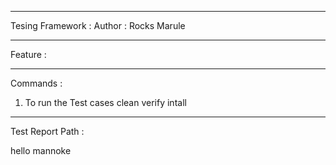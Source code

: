 *********************************************************************************************************************************************************************************************************************************************
Tesing Framework :
Author : Rocks Marule
**********************************************************************************************************************************************************************************************************************************************
 Feature : 
*********************************************************************************************************************************************************************************************************************************************
Commands :

1. To run the Test cases
	clean verify intall
**********************************************************************************************************************************************************************************************************************************************
Test Report Path :

hello mannoke
	
